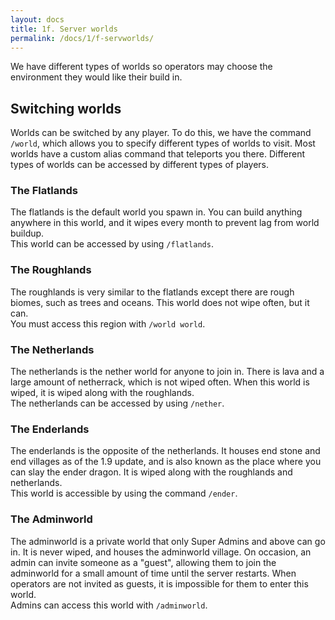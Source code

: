 ```yaml
---
layout: docs
title: 1f. Server worlds
permalink: /docs/1/f-servworlds/
---
```

We have different types of worlds so operators may choose the environment they would like their build in.

## Switching worlds
Worlds can be switched by any player. To do this, we have the command `/world`, which allows you to specify different types of worlds to visit.
Most worlds have a custom alias command that teleports you there. Different types of worlds can be accessed by different types of players.

### The Flatlands
The flatlands is the default world you spawn in. You can build anything anywhere in this world, and it wipes every month to prevent lag from world buildup.
<br>
This world can be accessed by using `/flatlands`.

### The Roughlands
The roughlands is very similar to the flatlands except there are rough biomes, such as trees and oceans. This world does not wipe often, but it can.
<br>
You must access this region with `/world world`.

### The Netherlands
The netherlands is the nether world for anyone to join in. There is lava and a large amount of netherrack, which is not wiped often.
When this world is wiped, it is wiped along with the roughlands.
<br>
The netherlands can be accessed by using `/nether`.

### The Enderlands
The enderlands is the opposite of the netherlands. It houses end stone and end villages as of the 1.9 update, and is also known as the place where you can slay the ender dragon.
It is wiped along with the roughlands and netherlands.
<br>
This world is accessible by using the command `/ender`.

### The Adminworld
The adminworld is a private world that only Super Admins and above can go in. It is never wiped, and houses the adminworld village. On occasion, an admin can invite someone as a "guest", allowing them to join the adminworld for a small amount of time until the server restarts. When operators are not invited as guests, it is impossible for them to enter this world.
<br>
Admins can access this world with `/adminworld`.
